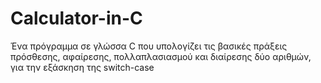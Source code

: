 # Calculator-in-C
Ένα πρόγραμμα σε γλώσσα C που υπολογίζει τις βασικές πράξεις πρόσθεσης, αφαίρεσης, πολλαπλασιασμού και διαίρεσης δύο αριθμών, για την εξάσκηση της switch-case 
